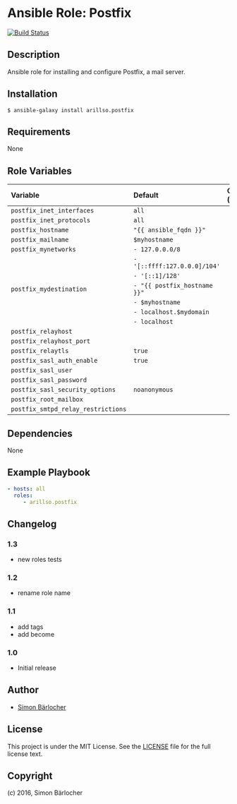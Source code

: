 # Ansible Role: Postfix
[![Build Status](https://travis-ci.org/arillso/ansible.postfix.svg?branch=master)](https://travis-ci.org/arillso/ansible.postfix)

## Description

Ansible role for installing and configure Postfix, a mail server.

## Installation

```
$ ansible-galaxy install arillso.postfix
```

## Requirements

None

## Role Variables

| Variable                  				| Default     						| Comments (type)                                   |
| :---              		        		| :---        						| :---                                              |
| ```postfix_inet_interfaces```				| ```all``` 						|													|
| ```postfix_inet_protocols	```				| ```all``` 						|													|
| ```postfix_hostname```          			| ```"{{ ansible_fqdn }}"``` 		|													|
| ```postfix_mailname```          			| ```$myhostname``` 				|													|
| ```postfix_mynetworks``` 					| ```- 127.0.0.0/8 ```				|													|
|	  	       				   				| ```- '[::ffff:127.0.0.0]/104'``` 	|													|
|								    		| ```- '[::1]/128'``` 				|													|
| ```postfix_mydestination ```				| ```- "{{ postfix_hostname }}"```  |													|
|								    		| ```- $myhostname``` 				|													|
|							   		   		| ```- localhost.$mydomain``` 		|													|
|							   		   	 	| ```- localhost``` 				|													|
| ```postfix_relayhost```					|									|													|
| ```postfix_relayhost_port``` 				|									|													|
| ```postfix_relaytls```					| ```true```						|													|
| ```postfix_sasl_auth_enable```			| ```true```						|													|
| ```postfix_sasl_user``` 					|									|													|
| ```postfix_sasl_password``` 				|									|													|
| ```postfix_sasl_security_options``` 		| ```noanonymous```					|													|
| ```postfix_root_mailbox``` 				| 									|													|
| ```postfix_smtpd_relay_restrictions``` 	| 									|													|

## Dependencies

None

## Example Playbook

```yml
- hosts: all
  roles:
     - arillso.postfix
```

## Changelog

### 1.3

* new roles tests

### 1.2

* rename role name

### 1.1

* add tags
* add become

### 1.0

* Initial release

## Author

* [Simon Bärlocher](https://sbaerlocher.ch)

## License

This project is under the MIT License. See the [LICENSE](https://sbaerlo.ch/licence) file for the full license text.

## Copyright

(c) 2016, Simon Bärlocher
